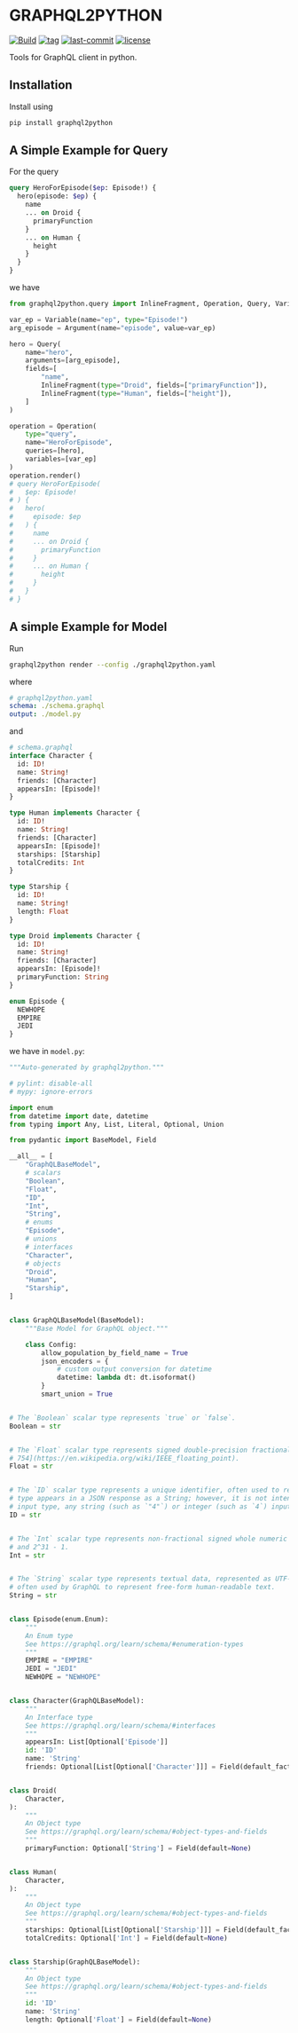 # GRAPHQL2PYTHON

[![Build](https://img.shields.io/github/workflow/status/denisart/graphql2python/Code%20checking)](https://github.com/denisart/graphql2python/actions)
[![tag](https://img.shields.io/github/v/tag/denisart/graphql2python)](https://github.com/denisart/graphql2python)
[![last-commit](https://img.shields.io/github/last-commit/denisart/graphql2python/master)](https://github.com/denisart/graphql2python)
[![license](https://img.shields.io/github/license/denisart/graphql2python)](https://github.com/denisart/graphql2python/blob/master/LICENSE)

Tools for GraphQL client in python.

## Installation

Install using

```bash
pip install graphql2python
```

## A Simple Example for Query

For the query

```graphql
query HeroForEpisode($ep: Episode!) {
  hero(episode: $ep) {
    name
    ... on Droid {
      primaryFunction
    }
    ... on Human {
      height
    }
  }
}
```

we have

```python
from graphql2python.query import InlineFragment, Operation, Query, Variable, Argument

var_ep = Variable(name="ep", type="Episode!")
arg_episode = Argument(name="episode", value=var_ep)

hero = Query(
    name="hero",
    arguments=[arg_episode],
    fields=[
        "name",
        InlineFragment(type="Droid", fields=["primaryFunction"]),
        InlineFragment(type="Human", fields=["height"]),
    ]
)

operation = Operation(
    type="query",
    name="HeroForEpisode",
    queries=[hero],
    variables=[var_ep]
)
operation.render()
# query HeroForEpisode(
#   $ep: Episode!
# ) {
#   hero(
#     episode: $ep
#   ) {
#     name
#     ... on Droid {
#       primaryFunction
#     }
#     ... on Human {
#       height
#     }
#   }
# }
```

## A simple Example for Model

Run

```bash
graphql2python render --config ./graphql2python.yaml
```

where

```yaml
# graphql2python.yaml
schema: ./schema.graphql
output: ./model.py
```

and

```graphql
# schema.graphql
interface Character {
  id: ID!
  name: String!
  friends: [Character]
  appearsIn: [Episode]!
}

type Human implements Character {
  id: ID!
  name: String!
  friends: [Character]
  appearsIn: [Episode]!
  starships: [Starship]
  totalCredits: Int
}

type Starship {
  id: ID!
  name: String!
  length: Float
}

type Droid implements Character {
  id: ID!
  name: String!
  friends: [Character]
  appearsIn: [Episode]!
  primaryFunction: String
}

enum Episode {
  NEWHOPE
  EMPIRE
  JEDI
}
```

we have in `model.py`:

```python
"""Auto-generated by graphql2python."""

# pylint: disable-all
# mypy: ignore-errors

import enum
from datetime import date, datetime
from typing import Any, List, Literal, Optional, Union

from pydantic import BaseModel, Field

__all__ = [
    "GraphQLBaseModel",
    # scalars
    "Boolean",
    "Float",
    "ID",
    "Int",
    "String",
    # enums
    "Episode",
    # unions
    # interfaces
    "Character",
    # objects
    "Droid",
    "Human",
    "Starship",
]


class GraphQLBaseModel(BaseModel):
    """Base Model for GraphQL object."""

    class Config:
        allow_population_by_field_name = True
        json_encoders = {
            # custom output conversion for datetime
            datetime: lambda dt: dt.isoformat()
        }
        smart_union = True


# The `Boolean` scalar type represents `true` or `false`.
Boolean = str


# The `Float` scalar type represents signed double-precision fractional values as specified by [IEEE
# 754](https://en.wikipedia.org/wiki/IEEE_floating_point).
Float = str


# The `ID` scalar type represents a unique identifier, often used to refetch an object or as key for a cache. The ID
# type appears in a JSON response as a String; however, it is not intended to be human-readable. When expected as an
# input type, any string (such as `"4"`) or integer (such as `4`) input value will be accepted as an ID.
ID = str


# The `Int` scalar type represents non-fractional signed whole numeric values. Int can represent values between -(2^31)
# and 2^31 - 1.
Int = str


# The `String` scalar type represents textual data, represented as UTF-8 character sequences. The String type is most
# often used by GraphQL to represent free-form human-readable text.
String = str


class Episode(enum.Enum):
    """
    An Enum type
    See https://graphql.org/learn/schema/#enumeration-types
    """
    EMPIRE = "EMPIRE"
    JEDI = "JEDI"
    NEWHOPE = "NEWHOPE"


class Character(GraphQLBaseModel):
    """
    An Interface type
    See https://graphql.org/learn/schema/#interfaces
    """
    appearsIn: List[Optional['Episode']]
    id: 'ID'
    name: 'String'
    friends: Optional[List[Optional['Character']]] = Field(default_factory=list)


class Droid(
    Character,
):
    """
    An Object type
    See https://graphql.org/learn/schema/#object-types-and-fields
    """
    primaryFunction: Optional['String'] = Field(default=None)


class Human(
    Character,
):
    """
    An Object type
    See https://graphql.org/learn/schema/#object-types-and-fields
    """
    starships: Optional[List[Optional['Starship']]] = Field(default_factory=list)
    totalCredits: Optional['Int'] = Field(default=None)


class Starship(GraphQLBaseModel):
    """
    An Object type
    See https://graphql.org/learn/schema/#object-types-and-fields
    """
    id: 'ID'
    name: 'String'
    length: Optional['Float'] = Field(default=None)
```